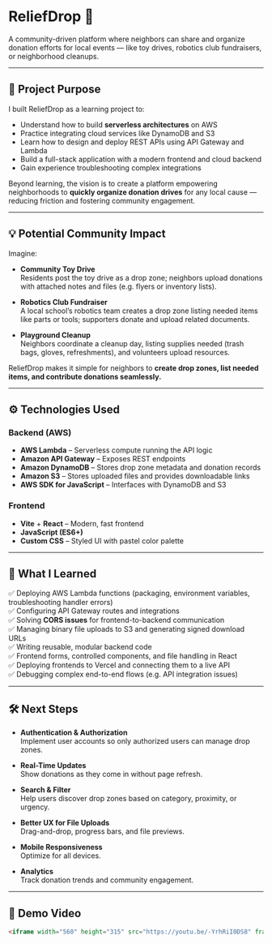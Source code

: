 # ReliefDrop 🌟

A community-driven platform where neighbors can share and organize donation efforts for local events — like toy drives, robotics club fundraisers, or neighborhood cleanups.

---

## 🎯 Project Purpose

I built ReliefDrop as a learning project to:

- Understand how to build **serverless architectures** on AWS
- Practice integrating cloud services like DynamoDB and S3
- Learn how to design and deploy REST APIs using API Gateway and Lambda
- Build a full-stack application with a modern frontend and cloud backend
- Gain experience troubleshooting complex integrations

Beyond learning, the vision is to create a platform empowering neighborhoods to **quickly organize donation drives** for any local cause — reducing friction and fostering community engagement.

---

## 💡 Potential Community Impact

Imagine:

- **Community Toy Drive**  
  Residents post the toy drive as a drop zone; neighbors upload donations with attached notes and files (e.g. flyers or inventory lists).

- **Robotics Club Fundraiser**  
  A local school’s robotics team creates a drop zone listing needed items like parts or tools; supporters donate and upload related documents.

- **Playground Cleanup**  
  Neighbors coordinate a cleanup day, listing supplies needed (trash bags, gloves, refreshments), and volunteers upload resources.

ReliefDrop makes it simple for neighbors to **create drop zones, list needed items, and contribute donations seamlessly.**

---

## ⚙️ Technologies Used

### Backend (AWS)

- **AWS Lambda** – Serverless compute running the API logic
- **Amazon API Gateway** – Exposes REST endpoints
- **Amazon DynamoDB** – Stores drop zone metadata and donation records
- **Amazon S3** – Stores uploaded files and provides downloadable links
- **AWS SDK for JavaScript** – Interfaces with DynamoDB and S3

### Frontend

- **Vite** + **React** – Modern, fast frontend
- **JavaScript (ES6+)**
- **Custom CSS** – Styled UI with pastel color palette

---

## 🚀 What I Learned

✅ Deploying AWS Lambda functions (packaging, environment variables, troubleshooting handler errors)  
✅ Configuring API Gateway routes and integrations  
✅ Solving **CORS issues** for frontend-to-backend communication  
✅ Managing binary file uploads to S3 and generating signed download URLs  
✅ Writing reusable, modular backend code  
✅ Frontend forms, controlled components, and file handling in React  
✅ Deploying frontends to Vercel and connecting them to a live API  
✅ Debugging complex end-to-end flows (e.g. API integration issues)

---

## 🛠️ Next Steps

- **Authentication & Authorization**  
  Implement user accounts so only authorized users can manage drop zones.

- **Real-Time Updates**  
  Show donations as they come in without page refresh.

- **Search & Filter**  
  Help users discover drop zones based on category, proximity, or urgency.

- **Better UX for File Uploads**  
  Drag-and-drop, progress bars, and file previews.

- **Mobile Responsiveness**  
  Optimize for all devices.

- **Analytics**  
  Track donation trends and community engagement.

---

## 🎥 Demo Video

```html
<iframe width="560" height="315" src="https://youtu.be/-YrhRiI0DS8" frameborder="0" allowfullscreen></iframe>

